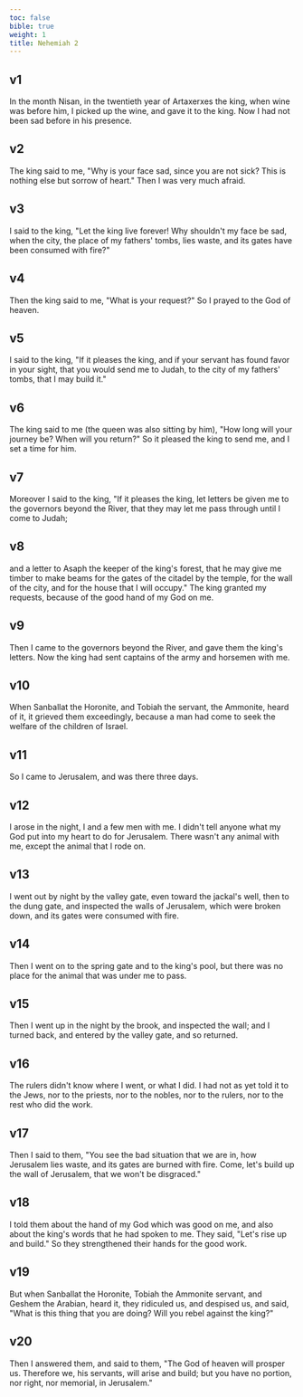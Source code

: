 ```yaml
---
toc: false
bible: true
weight: 1
title: Nehemiah 2
---
```




## v1 
In the month Nisan, in the twentieth year of Artaxerxes the king, when wine was before him, I picked up the wine, and gave it to the king. Now I had not been sad before in his presence. 

## v2 
The king said to me, "Why is your face sad, since you are not sick? This is nothing else but sorrow of heart." Then I was very much afraid. 

## v3 
I said to the king, "Let the king live forever! Why shouldn't my face be sad, when the city, the place of my fathers' tombs, lies waste, and its gates have been consumed with fire?" 

## v4 
Then the king said to me, "What is your request?" So I prayed to the God of heaven. 

## v5 
I said to the king, "If it pleases the king, and if your servant has found favor in your sight, that you would send me to Judah, to the city of my fathers' tombs, that I may build it." 

## v6 
The king said to me (the queen was also sitting by him), "How long will your journey be? When will you return?" So it pleased the king to send me, and I set a time for him. 

## v7 
Moreover I said to the king, "If it pleases the king, let letters be given me to the governors beyond the River, that they may let me pass through until I come to Judah; 

## v8 
and a letter to Asaph the keeper of the king's forest, that he may give me timber to make beams for the gates of the citadel by the temple, for the wall of the city, and for the house that I will occupy." The king granted my requests, because of the good hand of my God on me. 

## v9 
Then I came to the governors beyond the River, and gave them the king's letters. Now the king had sent captains of the army and horsemen with me. 

## v10 
When Sanballat the Horonite, and Tobiah the servant, the Ammonite, heard of it, it grieved them exceedingly, because a man had come to seek the welfare of the children of Israel. 

## v11 
So I came to Jerusalem, and was there three days. 

## v12 
I arose in the night, I and a few men with me. I didn't tell anyone what my God put into my heart to do for Jerusalem. There wasn't any animal with me, except the animal that I rode on. 

## v13 
I went out by night by the valley gate, even toward the jackal's well, then to the dung gate, and inspected the walls of Jerusalem, which were broken down, and its gates were consumed with fire. 

## v14 
Then I went on to the spring gate and to the king's pool, but there was no place for the animal that was under me to pass. 

## v15 
Then I went up in the night by the brook, and inspected the wall; and I turned back, and entered by the valley gate, and so returned. 

## v16 
The rulers didn't know where I went, or what I did. I had not as yet told it to the Jews, nor to the priests, nor to the nobles, nor to the rulers, nor to the rest who did the work. 

## v17 
Then I said to them, "You see the bad situation that we are in, how Jerusalem lies waste, and its gates are burned with fire. Come, let's build up the wall of Jerusalem, that we won't be disgraced." 

## v18 
I told them about the hand of my God which was good on me, and also about the king's words that he had spoken to me. They said, "Let's rise up and build." So they strengthened their hands for the good work. 

## v19 
But when Sanballat the Horonite, Tobiah the Ammonite servant, and Geshem the Arabian, heard it, they ridiculed us, and despised us, and said, "What is this thing that you are doing? Will you rebel against the king?" 

## v20 
Then I answered them, and said to them, "The God of heaven will prosper us. Therefore we, his servants, will arise and build; but you have no portion, nor right, nor memorial, in Jerusalem."
